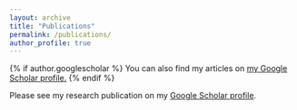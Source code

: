```yaml
---
layout: archive
title: "Publications"
permalink: /publications/
author_profile: true
---
```


{% if author.googlescholar %}
  You can also find my articles on <u><a href="{{[author.googlescholar](https://scholar.google.com/citations?user=virwGJEAAAAJ&hl=en&authuser=1)}}">my Google Scholar profile</a>.</u>
{% endif %}

<!-- {% include base_path %}

{% for post in site.publications reversed %}
  {% include archive-single.html %}
{% endfor %} -->


Please see my research publication on my [Google Scholar profile](https://scholar.google.com/citations?user=virwGJEAAAAJ&hl=en&authuser=1). 